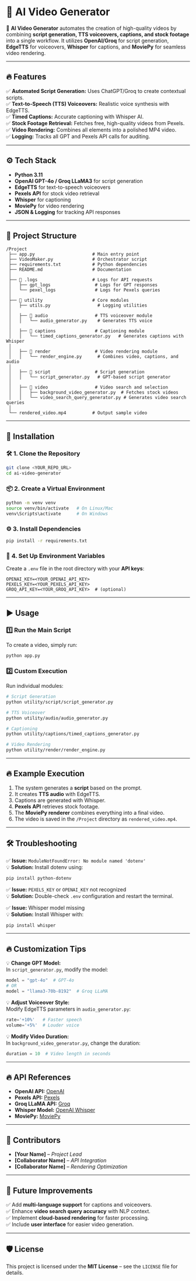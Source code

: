 # 🎥 **AI Video Generator**

🚀 **AI Video Generator** automates the creation of high-quality videos by combining **script generation, TTS voiceovers, captions, and stock footage** into a single workflow. It utilizes **OpenAI/Groq** for script generation, **EdgeTTS** for voiceovers, **Whisper** for captions, and **MoviePy** for seamless video rendering.

---

## 🔥 **Features**

✅ **Automated Script Generation:** Uses ChatGPT/Groq to create contextual scripts.\
✅ **Text-to-Speech (TTS) Voiceovers:** Realistic voice synthesis with EdgeTTS.\
✅ **Timed Captions:** Accurate captioning with Whisper AI.\
✅ **Stock Footage Retrieval:** Fetches free, high-quality videos from Pexels.\
✅ **Video Rendering:** Combines all elements into a polished MP4 video.\
✅ **Logging:** Tracks all GPT and Pexels API calls for auditing.

---

## ⚙️ **Tech Stack**

- **Python 3.11**
- **OpenAI GPT-4o / Groq LLaMA3** for script generation
- **EdgeTTS** for text-to-speech voiceovers
- **Pexels API** for stock video retrieval
- **Whisper** for captioning
- **MoviePy** for video rendering
- **JSON & Logging** for tracking API responses

---

## 📂 **Project Structure**

```
/Project  
 ├── app.py                      # Main entry point  
 ├── VideoMaker.py               # Orchestrator script  
 ├── requirements.txt            # Python dependencies  
 ├── README.md                   # Documentation  
 │  
 ├── 📂 .logs                     # Logs for API requests  
 │   ├── gpt_logs                 # Logs for GPT responses  
 │   └── pexel_logs               # Logs for Pexels queries  
 │  
 ├── 📂 utility                   # Core modules  
 │   ├── utils.py                  # Logging utilities  
 │  
 │   ├── 📂 audio                  # TTS voiceover module  
 │   │   └── audio_generator.py    # Generates TTS voice  
 │  
 │   ├── 📂 captions               # Captioning module  
 │   │   └── timed_captions_generator.py   # Generates captions with Whisper  
 │  
 │   ├── 📂 render                 # Video rendering module  
 │   │   └── render_engine.py      # Combines video, captions, and audio  
 │  
 │   ├── 📂 script                 # Script generation  
 │   │   └── script_generator.py   # GPT-based script generator  
 │  
 │   ├── 📂 video                  # Video search and selection  
 │   │   ├── background_video_generator.py  # Fetches stock videos  
 │   │   └── video_search_query_generator.py # Generates video search queries  
 │  
 └── rendered_video.mp4          # Output sample video  
```

---

## 🚀 **Installation**

### 🛠️ **1. Clone the Repository**

```bash
git clone <YOUR_REPO_URL>
cd ai-video-generator
```

### 📦 **2. Create a Virtual Environment**

```bash
python -m venv venv  
source venv/bin/activate   # On Linux/Mac  
venv\Scripts\activate      # On Windows  
```

### ⚙️ **3. Install Dependencies**

```bash
pip install -r requirements.txt
```

### 🔑 **4. Set Up Environment Variables**

Create a `.env` file in the root directory with your **API keys**:

```
OPENAI_KEY=<YOUR_OPENAI_API_KEY>  
PEXELS_KEY=<YOUR_PEXELS_API_KEY>  
GROQ_API_KEY=<YOUR_GROQ_API_KEY>  # (optional)  
```

---

## ▶️ **Usage**

### 1️⃣ **Run the Main Script**

To create a video, simply run:

```bash
python app.py
```

### 2️⃣ **Custom Execution**

Run individual modules:

```bash
# Script Generation
python utility/script/script_generator.py  

# TTS Voiceover
python utility/audio/audio_generator.py  

# Captioning
python utility/captions/timed_captions_generator.py  

# Video Rendering
python utility/render/render_engine.py  
```

---

## 🔥 **Example Execution**

1. The system generates a **script** based on the prompt.
2. It creates **TTS audio** with EdgeTTS.
3. Captions are generated with Whisper.
4. **Pexels API** retrieves stock footage.
5. The **MoviePy renderer** combines everything into a final video.
6. The video is saved in the `/Project` directory as `rendered_video.mp4`.

---

## 🛠️ **Troubleshooting**

✅ **Issue:** `ModuleNotFoundError: No module named 'dotenv'`\
💡 **Solution:** Install dotenv using:

```bash
pip install python-dotenv
```

✅ **Issue:** `PEXELS_KEY` or `OPENAI_KEY` not recognized\
💡 **Solution:** Double-check `.env` configuration and restart the terminal.

✅ **Issue:** Whisper model missing\
💡 **Solution:** Install Whisper with:

```bash
pip install whisper
```

---

## 🔥 **Customization Tips**

💡 **Change GPT Model:**\
In `script_generator.py`, modify the model:

```python
model = "gpt-4o"  # GPT-4o  
# OR  
model = "llama3-70b-8192"  # Groq LLaMA  
```

💡 **Adjust Voiceover Style:**\
Modify EdgeTTS parameters in `audio_generator.py`:

```python
rate='+10%'   # Faster speech  
volume='+5%'  # Louder voice  
```

💡 **Modify Video Duration:**\
In `background_video_generator.py`, change the duration:

```python
duration = 10  # Video length in seconds  
```

---

## 🔥 **API References**

- **OpenAI API:** [OpenAI](https://platform.openai.com/docs)
- **Pexels API:** [Pexels](https://www.pexels.com/api/)
- **Groq LLaMA API:** [Groq](https://groq.com)
- **Whisper Model:** [OpenAI Whisper](https://openai.com/whisper/)
- **MoviePy:** [MoviePy](https://zulko.github.io/moviepy/)

---

## 👥 **Contributors**

- **[Your Name]** – *Project Lead*
- **[Collaborator Name]** – *API Integration*
- **[Collaborator Name]** – *Rendering Optimization*

---

## 🎯 **Future Improvements**

✅ Add **multi-language support** for captions and voiceovers.\
✅ Enhance **video search query accuracy** with NLP context.\
✅ Implement **cloud-based rendering** for faster processing.\
✅ Include **user interface** for easier video generation.

---

## 🛡️ **License**

This project is licensed under the **MIT License** – see the `LICENSE` file for details.

